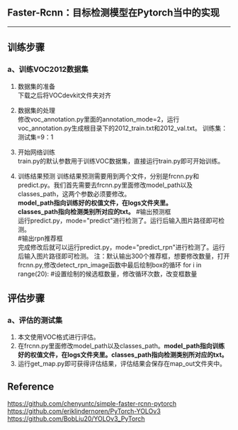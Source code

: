 ## Faster-Rcnn：目标检测模型在Pytorch当中的实现
---

## 训练步骤
### a、训练VOC2012数据集
1. 数据集的准备   
下载之后将VOCdevkit文件夹对齐

2. 数据集的处理   
修改voc_annotation.py里面的annotation_mode=2，运行voc_annotation.py生成根目录下的2012_train.txt和2012_val.txt。 
训练集：测试集=9：1

3. 开始网络训练   
train.py的默认参数用于训练VOC数据集，直接运行train.py即可开始训练。   

4. 训练结果预测
训练结果预测需要用到两个文件，分别是frcnn.py和predict.py。我们首先需要去frcnn.py里面修改model_path以及classes_path，这两个参数必须要修改。   
**model_path指向训练好的权值文件，在logs文件夹里。   
classes_path指向检测类别所对应的txt。** 
#输出预测框   
运行predict.py，mode="predict"进行检测了。运行后输入图片路径即可检测。  
#输出rpn推荐框    
完成修改后就可以运行predict.py，mode="predict_rpn"进行检测了。运行后输入图片路径即可检测。 
注：默认输出300个推荐框，想要修改数量，打开frcnn.py,修改detect_rpn_image函数中最后绘制box的循环
for i in range(20): #设置绘制的候选框数量，修改循环次数，改变框数量




## 评估步骤 
### a、评估的测试集
1. 本文使用VOC格式进行评估。
2. 在frcnn.py里面修改model_path以及classes_path。**model_path指向训练好的权值文件，在logs文件夹里。classes_path指向检测类别所对应的txt。**  
3. 运行get_map.py即可获得评估结果，评估结果会保存在map_out文件夹中。



## Reference
https://github.com/chenyuntc/simple-faster-rcnn-pytorch  
https://github.com/eriklindernoren/PyTorch-YOLOv3  
https://github.com/BobLiu20/YOLOv3_PyTorch  
